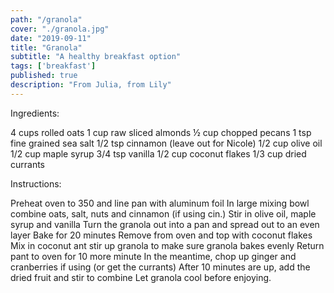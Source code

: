```yaml
---
path: "/granola"
cover: "./granola.jpg"
date: "2019-09-11"
title: "Granola"
subtitle: "A healthy breakfast option"
tags: ['breakfast']
published: true
description: "From Julia, from Lily"
---
```


Ingredients:

4 cups rolled oats
1 cup raw sliced almonds
½ cup chopped pecans
1 tsp fine grained sea salt
1/2 tsp cinnamon (leave out for Nicole)
1/2 cup olive oil
1/2 cup maple syrup
3/4 tsp vanilla
1/2 cup coconut flakes 1/3 cup dried currants 

Instructions:

Preheat oven to 350 and line pan with aluminum foil
In large mixing bowl combine oats, salt, nuts and cinnamon (if using cin.)
Stir in olive oil, maple syrup and vanilla
Turn the granola out into a pan and spread out to an even layer
Bake for 20 minutes
Remove from oven and top with coconut flakes
Mix in coconut ant stir up granola to make sure granola bakes evenly
Return pant to oven for 10 more minute
In the meantime, chop up ginger and cranberries if using (or get the currants)
After 10 minutes are up, add the dried fruit and stir to combine
Let granola cool before enjoying.